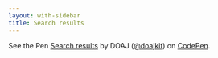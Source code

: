 ```yaml
---
layout: with-sidebar
title: Search results
---
```


<p class="codepen" data-height="265" data-theme-id="dark" data-default-tab="result" data-user="doajkit" data-slug-hash="wvoeXLB" data-pen-title="Search results">
  <span>See the Pen <a href="https://codepen.io/doajkit/pen/wvoeXLB">
  Search results</a> by DOAJ (<a href="https://codepen.io/doajkit">@doajkit</a>)
  on <a href="https://codepen.io">CodePen</a>.</span>
</p>
<script async src="https://cpwebassets.codepen.io/assets/embed/ei.js"></script>

